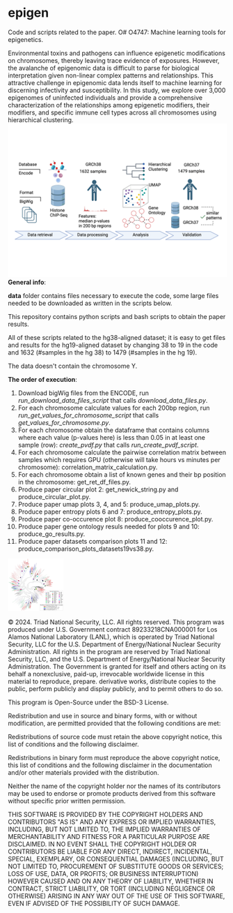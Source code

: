 # epigen
Code and scripts related to the paper. O# O4747: Machine learning tools for epigenetics.

Environmental toxins and pathogens can influence epigenetic modifications on chromosomes, thereby leaving trace evidence of exposures. However, the avalanche of epigenomic data is difficult to parse for biological interpretation given non-linear complex patterns and relationships. This attractive challenge in epigenomic data lends itself to machine learning for discerning infectivity and susceptibility. In this study, we explore over 3,000 epigenomes of uninfected individuals and provide a comprehensive characterization of the relationships among epigenetic modifiers, their modifiers, and specific immune cell types across all chromosomes using hierarchical clustering.
![Workflow of our approach](biorenderfig.png)
**General info**: 

**data** folder contains files necessary to execute the code, some large files needed to be downloaded as written in the scripts below.

This repository contains python scripts and bash scripts to obtain the paper results. 

All of these scripts related to the hg38-aligned dataset; it is easy to get files and results for the hg19-aligned dataset by changing 38 to 19 in the code and 1632 (#samples in the hg 38) to 1479 (#samples in the hg 19).

The data doesn't contain the chromosome Y.

**The order of execution**:

1. Download bigWig files from the ENCODE, run _run_download_data_files_script_ that calls _download_data_files.py_.
2. For each chromosome calculate values for each 200bp region, run _run_get_values_for_chromosome_script_ that calls _get_values_for_chromosome.py_.
3. For each chromosome obtain the dataframe that contains columns where each value (p-values here) is less than 0.05 in at least one sample (row): _create_pvdf.py_ that calls _run_create_pvdf_script_.
4. For each chromosome calculate the pairwise correlation matrix between samples which requires GPU (otherwise will take hours vs minutes per chromosome): correlation_matrix_calculation.py.
5. For each chromosome obtain a list of known genes and their bp position in the chromosome: get_ret_df_files.py.
6. Produce paper circular plot 2: get_newick_string.py and produce_circular_plot.py.
7. Produce paper umap plots 3, 4, and 5: produce_umap_plots.py.
8. Produce paper entropy plots 6 and 7: produce_entropy_plots.py.
9. Produce paper co-occurence plot 8: produce_cooccurence_plot.py.
10. Produce paper gene ontology resuls needed for plots 9 and 10: produce_go_results.py.
11. Produce paper datasets comparison plots 11 and 12: produce_comparison_plots_datasets19vs38.py.


<img src="patch_circle_plot.pdf" width="128"/>


© 2024. Triad National Security, LLC. All rights reserved.
This program was produced under U.S. Government contract 89233218CNA000001 for Los Alamos National Laboratory (LANL), which is operated by Triad National Security, LLC for the U.S. Department of Energy/National Nuclear Security Administration. All rights in the program are reserved by Triad National Security, LLC, and the U.S. Department of Energy/National Nuclear Security Administration. The Government is granted for itself and others acting on its behalf a nonexclusive, paid-up, irrevocable worldwide license in this material to reproduce, prepare. derivative works, distribute copies to the public, perform publicly and display publicly, and to permit others to do so.

 
This program is Open-Source under the BSD-3 License.
 
Redistribution and use in source and binary forms, with or without modification, are permitted provided that the following conditions are met:
 
Redistributions of source code must retain the above copyright notice, this list of conditions and the following disclaimer.
 
Redistributions in binary form must reproduce the above copyright notice, this list of conditions and the following disclaimer in the documentation and/or other materials provided with the distribution.
 
Neither the name of the copyright holder nor the names of its contributors may be used to endorse or promote products derived from this software without specific prior written permission.

THIS SOFTWARE IS PROVIDED BY THE COPYRIGHT HOLDERS AND CONTRIBUTORS "AS IS" AND ANY EXPRESS OR IMPLIED WARRANTIES, INCLUDING, BUT NOT LIMITED TO, THE IMPLIED WARRANTIES OF MERCHANTABILITY AND FITNESS FOR A PARTICULAR PURPOSE ARE DISCLAIMED. IN NO EVENT SHALL THE COPYRIGHT HOLDER OR CONTRIBUTORS BE LIABLE FOR ANY DIRECT, INDIRECT, INCIDENTAL, SPECIAL, EXEMPLARY, OR CONSEQUENTIAL DAMAGES (INCLUDING, BUT NOT LIMITED TO, PROCUREMENT OF SUBSTITUTE GOODS OR SERVICES; LOSS OF USE, DATA, OR PROFITS; OR BUSINESS INTERRUPTION) HOWEVER CAUSED AND ON ANY THEORY OF LIABILITY, WHETHER IN CONTRACT, STRICT LIABILITY, OR TORT (INCLUDING NEGLIGENCE OR OTHERWISE) ARISING IN ANY WAY OUT OF THE USE OF THIS SOFTWARE, EVEN IF ADVISED OF THE POSSIBILITY OF SUCH DAMAGE.
 
